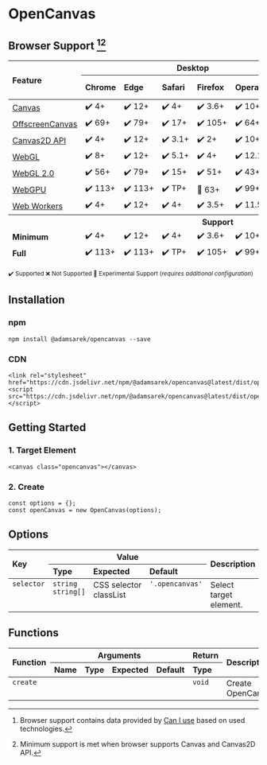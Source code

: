 # OpenCanvas
## Browser Support [^1][^2]
<table>
	<thead>
		<tr>
			<th rowspan="2" align="left">Feature</th>
			<th colspan="6">Desktop</th>
			<th colspan="3">Phone</th>
		</tr>
		<tr>
			<th align="left">Chrome</th>
			<th align="left">Edge</th>
			<th align="left">Safari</th>
			<th align="left">Firefox</th>
			<th align="left">Opera</th>
			<th align="left">IE</th>
			<th align="left">Chrome</th>
			<th align="left">Firefox</th>
			<th align="left">Samsung Internet</th>
		</tr>
	</thead>
	<tbody>
		<tr>
			<td><a href="https://caniuse.com/canvas">Canvas</a></td>
			<td>✔️&nbsp;4+</td>
			<td>✔️&nbsp;12+</td>
			<td>✔️&nbsp;4+</td>
			<td>✔️&nbsp;3.6+</td>
			<td>✔️&nbsp;10+</td>
			<td>✔️&nbsp;9+</td>
			<td>✔️&nbsp;TODO</td>
			<td>✔️&nbsp;3.2+</td>
			<td>✔️&nbsp;4+</td>
		</tr>
		<tr>
			<td><a href="https://caniuse.com/offscreencanvas">OffscreenCanvas</a></td>
			<td>✔️&nbsp;69+</td>
			<td>✔️&nbsp;79+</td>
			<td>✔️&nbsp;17+</td>
			<td>✔️&nbsp;105+</td>
			<td>✔️&nbsp;64+</td>
			<td>❌</td>
			<td>✔️&nbsp;TODO</td>
			<td>✔️&nbsp;17+</td>
			<td>✔️&nbsp;10.1+</td>
		</tr>
		<tr>
			<td><a href="https://caniuse.com/mdn-api_canvasrenderingcontext2d">Canvas2D API</a></td>
			<td>✔️&nbsp;4+</td>
			<td>✔️&nbsp;12+</td>
			<td>✔️&nbsp;3.1+</td>
			<td>✔️&nbsp;2+</td>
			<td>✔️&nbsp;10+</td>
			<td>✔️&nbsp;9+</td>
			<td>✔️&nbsp;TODO</td>
			<td>✔️&nbsp;3.2+</td>
			<td>✔️&nbsp;4+</td>
		</tr>
		<tr>
			<td><a href="https://caniuse.com/webgl">WebGL</a></td>
			<td>✔️&nbsp;8+</td>
			<td>✔️&nbsp;12+</td>
			<td>✔️&nbsp;5.1+</td>
			<td>✔️&nbsp;4+</td>
			<td>✔️&nbsp;12.1+</td>
			<td>✔️&nbsp;11+</td>
			<td>✔️&nbsp;TODO</td>
			<td>✔️&nbsp;8+</td>
			<td>✔️&nbsp;4+</td>
		</tr>
		<tr>
			<td><a href="https://caniuse.com/webgl2">WebGL 2.0</a></td>
			<td>✔️&nbsp;56+</td>
			<td>✔️&nbsp;79+</td>
			<td>✔️&nbsp;15+</td>
			<td>✔️&nbsp;51+</td>
			<td>✔️&nbsp;43+</td>
			<td>❌</td>
			<td>✔️&nbsp;TODO</td>
			<td>✔️&nbsp;15+</td>
			<td>✔️&nbsp;7.2+</td>
		</tr>
		<tr>
			<td><a href="https://caniuse.com/webgpu">WebGPU</a></td>
			<td>✔️&nbsp;113+</td>
			<td>✔️&nbsp;113+</td>
			<td>✔️&nbsp;TP+</td>
			<td>🧪&nbsp;63+</td>
			<td>✔️&nbsp;99+</td>
			<td>❌</td>
			<td>✔️&nbsp;TODO</td>
			<td>🧪&nbsp;17.4+</td>
			<td>✔️&nbsp;24+</td>
		</tr>
		<tr>
			<td><a href="https://caniuse.com/webworkers">Web Workers</a></td>
			<td>✔️&nbsp;4+</td>
			<td>✔️&nbsp;12+</td>
			<td>✔️&nbsp;4+</td>
			<td>✔️&nbsp;3.5+</td>
			<td>✔️&nbsp;11.5+</td>
			<td>✔️&nbsp;10+</td>
			<td>✔️&nbsp;TODO</td>
			<td>✔️&nbsp;5+</td>
			<td>✔️&nbsp;4+</td>
		</tr>
	</tbody>
	<tfoot>
		<tr>
			<th colspan="10">Support</th>
		</tr>
		<tr>
			<td><b>Minimum</b></td>
			<td>✔️&nbsp;4+</td>
			<td>✔️&nbsp;12+</td>
			<td>✔️&nbsp;4+</td>
			<td>✔️&nbsp;3.6+</td>
			<td>✔️&nbsp;10+</td>
			<td>✔️&nbsp;9+</td>
			<td>✔️&nbsp;TODO</td>
			<td>✔️&nbsp;3.2+</td>
			<td>✔️&nbsp;4+</td>
		</tr>
		<tr>
			<td><b>Full</b></td>
			<td>✔️&nbsp;113+</td>
			<td>✔️&nbsp;113+</td>
			<td>✔️&nbsp;TP+</td>
			<td>✔️&nbsp;105+</td>
			<td>✔️&nbsp;99+</td>
			<td>❌</td>
			<td>✔️&nbsp;TODO</td>
			<td>🧪&nbsp;17.4+</td>
			<td>✔️&nbsp;24+</td>
		</tr>
	</tfoot>
</table>
<small>
✔️ Supported
❌ Not Supported
🧪 Experimental Support (<i>requires additional configuration</i>)
</small><br>

[^1]: Browser support contains data provided by [Can I use](caniuse.com) based on used technologies.
[^2]: Minimum support is met when browser supports Canvas and Canvas2D API.

## Installation
### npm
```
npm install @adamsarek/opencanvas --save
```

### CDN
```
<link rel="stylesheet" href="https://cdn.jsdelivr.net/npm/@adamsarek/opencanvas@latest/dist/opencanvas.css">
<script src="https://cdn.jsdelivr.net/npm/@adamsarek/opencanvas@latest/dist/opencanvas.js"></script>
```

## Getting Started
### 1. Target Element
```
<canvas class="opencanvas"></canvas>
```

### 2. Create
```
const options = {};
const openCanvas = new OpenCanvas(options);
```

## Options
<table>
	<thead>
		<tr>
			<th rowspan="2" align="left">Key</th>
			<th colspan="3">Value</th>
			<th rowspan="2" align="left">Description</th>
		</tr>
		<tr>
			<th align="left">Type</th>
			<th align="left">Expected</th>
			<th align="left">Default</th>
		</tr>
	</thead>
	<tbody>
		<tr>
			<td valign="top"><code>selector</code></td>
			<td valign="top"><code>string</code><br><code>string[]</code></td>
			<td valign="top">CSS&nbsp;selector<br>classList</td>
			<td valign="top"><code>'.opencanvas'</code></td>
			<td valign="top">Select target element.</td>
		</tr>
	</tbody>
</table>

## Functions
<table>
	<thead>
		<tr>
			<th rowspan="2" align="left">Function</th>
			<th colspan="4">Arguments</th>
			<th align="left">Return</th>
			<th rowspan="2" align="left">Description</th>
		</tr>
		<tr>
			<th align="left">Name</th>
			<th align="left">Type</th>
			<th align="left">Expected</th>
			<th align="left">Default</th>
			<th align="left">Type</th>
		</tr>
	</thead>
	<tbody>
		<tr>
			<td valign="top"><code>create</code></td>
			<td valign="top"></td>
			<td valign="top"></td>
			<td valign="top"></td>
			<td valign="top"></td>
			<td valign="top"><code>void</code></td>
			<td valign="top">Create OpenCanvas.</td>
		</tr>
	</tbody>
</table>

